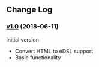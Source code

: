 Change Log
----------
### [v1.0](https://github.com/solverit/levsha-idea/tree/v1.0) (2018-06-11)
Initial version
- Convert HTML to eDSL support
- Basic functionality